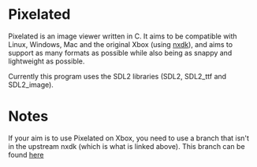 # Pixelated

Pixelated is an image viewer written in C. It aims
to be compatible with Linux, Windows, Mac and 
the original Xbox (using
[nxdk](https://github.com/XboxDev/nxdk)),
and aims to support as many formats as possible while 
also being as snappy and lightweight as possible.

Currently this program uses the SDL2 libraries
(SDL2, SDL2_ttf and SDL2_image).

# Notes

If your aim is to use Pixelated on Xbox, you need
to use a branch that isn't in the upstream nxdk
(which is what is linked above). This branch can be 
found [here](https://github.com/fgsfdsfgs/nxdk/tree/dev)